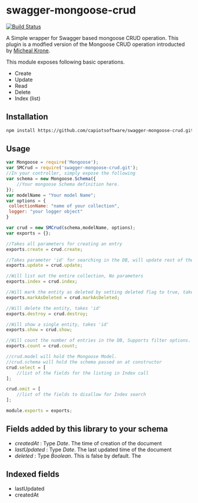 # swagger-mongoose-crud
[![Build Status](https://travis-ci.org/capiotsoftware/swagger-mongoose-crud.svg?branch=master)](https://travis-ci.org/capiotsoftware/swagger-mongoose-crud)

A Simple wrapper for Swagger based mongoose CRUD operation. This plugin is a modfied version of the Mongoose CRUD operation introducted by [Micheal Krone](https://github.com/michaelkrone).

This module exposes following basic operations.
* Create
* Update
* Read
* Delete
* Index (list)

## Installation
``` sh
npm install https://github.com/capiotsoftware/swagger-mongoose-crud.git --save
```

## Usage 
```javascript
var Mongoose = require('Mongoose');
var SMCrud = require('swagger-mongoose-crud.git');
//In your controller, simply expose the following
var schema = new Mongoose.Schema({ 
    //Your mongoose Schema definition here.
});
var modelName = "Your model Name";
var options = {
 collectionName: "name of your collection",
 logger: "your logger object"
}

var crud = new SMCrud(schema,modelName, options);
var exports = {};

//Takes all parameters for creating an entry
exports.create = crud.create; 

//Takes parameter 'id' for searching in the DB, will update rest of the parameters.
exports.update = crud.update;

//Will list out the entire collection, No parameters
exports.index = crud.index;

//Will mark the entity as deleted by setting deleted flag to true, takes 'id'
exports.markAsDeleted = crud.markAsDeleted;

//Will delete the entity, takes 'id'
exports.destroy = crud.destroy;

//Will show a single entity, takes 'id'
exports.show = crud.show;

//Will count the number of entries in the DB, Supports filter options.
exports.count = crud.count;

//crud.model will hold the Mongoose Model.
//crud.schema will hold the schema passed on at constructor
crud.select = [ 
    //list of the fields for the listing in Index call
];

crud.omit = [
    //list of the fields to disallow for Index search
];

module.exports = exports;
```

## Fields added by this library to your schema

* _createdAt_ : Type _Date_. The time of creation of the document
* _lastUpdated_ : Type _Date_. The last updated time of the document
* _deleted_ : Type _Boolean_. This is false by default. The 

## Indexed fields

* lastUpdated
* createdAt

